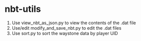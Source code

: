 # nbt-utils
1. Use view_nbt_as_json.py to view the contents of the .dat file
2. Use/edit modify_and_save_nbt.py to edit the .dat files
3. Use sort.py to sort the waystone data by player UID
